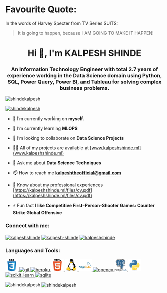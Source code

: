 # Favourite Quote:
In the words of Harvey Specter from TV Series SUITS:

> It is going to happen, because I AM GOING TO MAKE IT HAPPEN!
    
<h1 align="center">Hi 👋, I'm KALPESH SHINDE</h1>
<h3 align="center">An Information Technology Engineer with total 2.7 years of experience working in the Data Science domain using Python, SQL, Power Query, Power BI, and Tableau for solving complex business problems.</h3>

<p align="left"> <img src="https://komarev.com/ghpvc/?username=shindekalpesh&label=Profile%20views&color=0e75b6&style=flat" alt="shindekalpesh" /> </p>

<p align="left"> <a href="https://github.com/ryo-ma/github-profile-trophy"><img src="https://github-profile-trophy.vercel.app/?username=shindekalpesh" alt="shindekalpesh" /></a> </p>

- 🔭 I’m currently working on **myself.**

- 🌱 I’m currently learning **MLOPS**

- 👯 I’m looking to collaborate on **Data Science Projects**

- 👨‍💻 All of my projects are available at [www.kalpeshshinde.ml](www.kalpeshshinde.ml)

- 💬 Ask me about **Data Science Techniques**

- 📫 How to reach me **kalpeshtheofficial@gmail.com**

- 📄 Know about my professional experiences [https://kalpeshshinde.ml/files/cv.pdf](https://kalpeshshinde.ml/files/cv.pdf)

- ⚡ Fun fact **I like Competitive First-Person-Shooter Games: Counter Strike Global Offensive**

<h3 align="left">Connect with me:</h3>
<p align="left">
<a href="https://linkedin.com/in/kalpeshshinde" target="blank"><img align="center" src="https://raw.githubusercontent.com/rahuldkjain/github-profile-readme-generator/master/src/images/icons/Social/linked-in-alt.svg" alt="kalpeshshinde" height="30" width="40" /></a>
<a href="https://stackoverflow.com/users/kalpesh-shinde" target="blank"><img align="center" src="https://raw.githubusercontent.com/rahuldkjain/github-profile-readme-generator/master/src/images/icons/Social/stack-overflow.svg" alt="kalpesh-shinde" height="30" width="40" /></a>
<a href="https://kaggle.com/kalpeshshinde" target="blank"><img align="center" src="https://raw.githubusercontent.com/rahuldkjain/github-profile-readme-generator/master/src/images/icons/Social/kaggle.svg" alt="kalpeshshinde" height="30" width="40" /></a>
</p>

<h3 align="left">Languages and Tools:</h3>
<p align="left"> <a href="https://www.w3schools.com/css/" target="_blank"> <img src="https://raw.githubusercontent.com/devicons/devicon/master/icons/css3/css3-original-wordmark.svg" alt="css3" width="40" height="40"/> </a> <a href="https://git-scm.com/" target="_blank"> <img src="https://www.vectorlogo.zone/logos/git-scm/git-scm-icon.svg" alt="git" width="40" height="40"/> </a> <a href="https://heroku.com" target="_blank"> <img src="https://www.vectorlogo.zone/logos/heroku/heroku-icon.svg" alt="heroku" width="40" height="40"/> </a> <a href="https://www.w3.org/html/" target="_blank"> <img src="https://raw.githubusercontent.com/devicons/devicon/master/icons/html5/html5-original-wordmark.svg" alt="html5" width="40" height="40"/> </a> <a href="https://www.linux.org/" target="_blank"> <img src="https://raw.githubusercontent.com/devicons/devicon/master/icons/linux/linux-original.svg" alt="linux" width="40" height="40"/> </a> <a href="https://www.mysql.com/" target="_blank"> <img src="https://raw.githubusercontent.com/devicons/devicon/master/icons/mysql/mysql-original-wordmark.svg" alt="mysql" width="40" height="40"/> </a> <a href="https://opencv.org/" target="_blank"> <img src="https://www.vectorlogo.zone/logos/opencv/opencv-icon.svg" alt="opencv" width="40" height="40"/> </a> <a href="https://www.postgresql.org" target="_blank"> <img src="https://raw.githubusercontent.com/devicons/devicon/master/icons/postgresql/postgresql-original-wordmark.svg" alt="postgresql" width="40" height="40"/> </a> <a href="https://www.python.org" target="_blank"> <img src="https://raw.githubusercontent.com/devicons/devicon/master/icons/python/python-original.svg" alt="python" width="40" height="40"/> </a> <a href="https://scikit-learn.org/" target="_blank"> <img src="https://upload.wikimedia.org/wikipedia/commons/0/05/Scikit_learn_logo_small.svg" alt="scikit_learn" width="40" height="40"/> </a> <a href="https://www.sqlite.org/" target="_blank"> <img src="https://www.vectorlogo.zone/logos/sqlite/sqlite-icon.svg" alt="sqlite" width="40" height="40"/> </a> </p>

<p><img align="left" src="https://github-readme-stats.vercel.app/api/top-langs?username=shindekalpesh&show_icons=true&locale=en&layout=compact" alt="shindekalpesh" /></p>

<p>&nbsp;<img align="center" src="https://github-readme-stats.vercel.app/api?username=shindekalpesh&show_icons=true&locale=en" alt="shindekalpesh" /></p>
